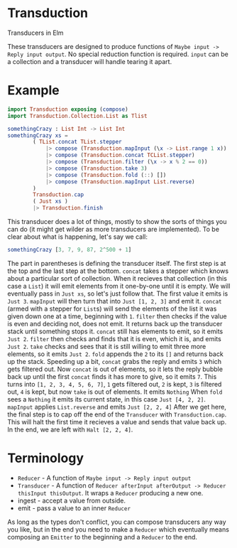 # Transduction
Transducers in Elm

These transducers are designed to produce functions of `Maybe input -> Reply input output`. No special reduction function is required. `input` can be a collection and a transducer will handle tearing it apart.

# Example

```Elm
import Transduction exposing (compose)
import Transduction.Collection.List as Tlist

somethingCrazy : List Int -> List Int
somethingCrazy xs =
        ( TList.concat TList.stepper
            |> compose (Transduction.mapInput (\x -> List.range 1 x))
            |> compose (Transduction.concat TCList.stepper)
            |> compose (Transduction.filter (\x -> x % 2 == 0))
            |> compose (Transduction.take 3)
            |> compose (Transduction.fold (::) [])
            |> compose (Transduction.mapInput List.reverse)
        )
        Transduction.cap
        ( Just xs )
        |> Transduction.finish
```

This transducer does a lot of things, mostly to show the sorts of things you can do (it might get wilder as more transducers are implemented). To be clear about what is happening, let's say we call:

```Elm
somethingCrazy [3, 7, 9, 87, 2^500 + 1]
```

The part in parentheses is defining the transducer itself. The first step is at the top and the last step at the bottom.
`concat` takes a stepper which knows about a particular sort of collection. When it recieves that collection (in this case a `List`) it will emit elements from it one-by-one until it is empty. We will eventually pass in `Just xs`, so let's just follow that. The first value it emits is `Just 3`.
`mapInput` will then turn that into `Just [1, 2, 3]` and emit it.
`concat` (armed with a stepper for `List`s) will send the elements of the list it was given down one at a time, beginning with `1`.
`filter` then checks if the value is even and deciding not, does not emit. It returns back up the transducer stack until something stops it.
`concat` still has elements to emit, so it emits `Just 2`.
`filter` then checks and finds that it is even, which it is, and emits `Just 2`.
`take` checks and sees that it is still willing to emit three more elements, so it emits `Just 2`.
`fold` appends the `2` to its `[]` and returns back up the stack.
Speeding up a bit, `concat` grabs the reply and emits `3` which gets filtered out.
Now `concat` is out of elements, so it lets the reply bubble back up until the first `concat` finds it has more to give, so it emits `7`.
This turns into `[1, 2, 3, 4, 5, 6, 7]`, `1` gets filtered out, `2` is kept, `3` is filtered out, `4` is kept, but now `take` is out of elements. It emits `Nothing`
When `fold` sees a `Nothing` it emits its current state, in this case `Just [4, 2, 2]`.
`mapInput` applies `List.reverse` and emits `Just [2, 2, 4]`
After we get here, the final step is to cap off the end of the `Transducer` with `Transduction.cap`. This will halt the first time it recieves a value and sends that value back up.
In the end, we are left with `Halt [2, 2, 4]`.

# Terminology

* `Reducer` - A function of `Maybe input -> Reply input output`
* `Transducer` - A function of `Reducer afterInput afterOutput -> Reducer thisInput thisOutput`. It wraps a `Reducer` producing a new one.
* ingest - accept a value from outside.
* emit - pass a value to an inner `Reducer`

As long as the types don't conflict, you can compose transducers any way you like, but in the end you need to make a `Reducer` which eventually means composing an `Emitter` to the beginning and a `Reducer` to the end.
